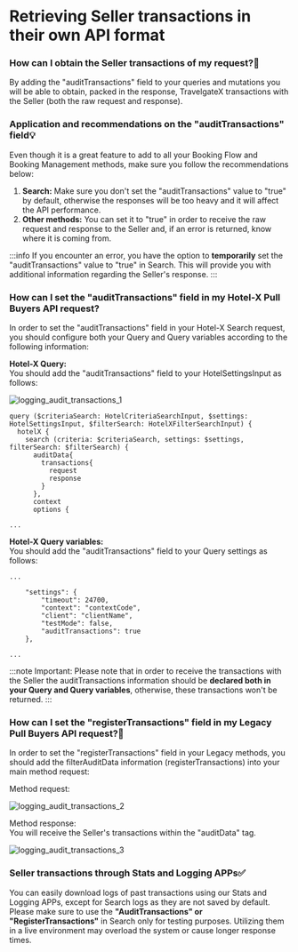 ﻿---
sidebar_position: 3
---

# Retrieving Seller transactions in their own API format

### How can I obtain the Seller transactions of my request?🔎
By adding the "auditTransactions" field to your queries and mutations you will be able to obtain, packed in the response, TravelgateX transactions with the Seller (both the raw request and response).

### Application and recommendations on the "auditTransactions" field💡
Even though it is a great feature to add to all your Booking Flow and Booking Management methods, make sure you follow the recommendations below:

1. **Search:** Make sure you don't set the "auditTransactions" value to "true" by default, otherwise the responses will be too heavy and it will affect the API performance.
1. **Other methods:** You can set it to "true" in order to receive the raw request and response to the Seller and, if an error is returned, know where it is coming from.

:::info
If you encounter an error, you have the option to **temporarily** set the "auditTransactions" value to "true" in Search. This will provide you with additional information regarding the Seller's response.
:::

### How can I set the "auditTransactions" field in my Hotel-X Pull Buyers API request?
In order to set the "auditTransactions" field in your Hotel-X Search request, you should configure both your Query and Query variables according to the following information:

**Hotel-X Query:**  
You should add the "auditTransactions" field to your HotelSettingsInput as follows:

![logging_audit_transactions_1](https://storage.travelgate.com/kbase/logging_audit_transactions_1.jpg)

```
query ($criteriaSearch: HotelCriteriaSearchInput, $settings: HotelSettingsInput, $filterSearch: HotelXFilterSearchInput) {
  hotelX {
    search (criteria: $criteriaSearch, settings: $settings, filterSearch: $filterSearch) {
      auditData{
        transactions{
          request
          response
        }
      },
      context
      options {

...
```

**Hotel-X Query variables:**  
You should add the "auditTransactions" field to your Query settings as follows:
```
...

    "settings": {
        "timeout": 24700,
        "context": "contextCode",
        "client": "clientName",
        "testMode": false,
        "auditTransactions": true
    },

...
```

:::note Important:
Please note that in order to receive the transactions with the Seller the auditTransactions information should be **declared both in your Query and Query variables**, otherwise, these transactions won't be returned.
:::

 
### How can I set the "registerTransactions" field in my Legacy Pull Buyers API request?🚀
In order to set the "registerTransactions" field in your Legacy methods, you should add the filterAuditData information (registerTransactions) into your main method request:

Method request:

![logging_audit_transactions_2](https://storage.travelgate.com/kbase/logging_audit_transactions_2.jpg)

Method response:  
You will receive the Seller's transactions within the "auditData" tag.

![logging_audit_transactions_3](https://storage.travelgate.com/kbase/logging_audit_transactions_3.jpg)

### Seller transactions through Stats and Logging APPs✅
You can easily download logs of past transactions using our Stats and Logging APPs, except for Search logs as they are not saved by default.
Please make sure to use the **"AuditTransactions" or "RegisterTransactions"** in Search only for testing purposes. Utilizing them in a live environment may overload the system or cause longer response times.
